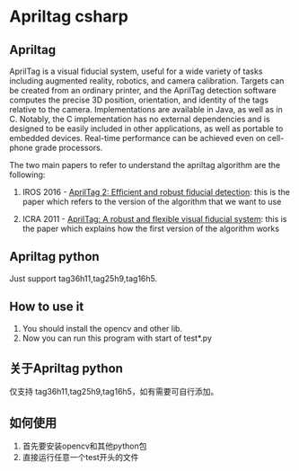# Apriltag csharp


## Apriltag
AprilTag is a visual fiducial system, useful for a wide variety of tasks including augmented reality, robotics, and camera calibration. Targets can be created from an ordinary printer, and the AprilTag detection software computes the precise 3D position, orientation, and identity of the tags relative to the camera. Implementations are available in Java, as well as in C. Notably, the C implementation has no external dependencies and is designed to be easily included in other applications, as well as portable to embedded devices. Real-time performance can be achieved even on cell-phone grade processors.

The two main papers to refer to understand the apriltag algorithm are the following:

1. IROS 2016 - [AprilTag 2: Efficient and robust fiducial detection](https://april.eecs.umich.edu/media/pdfs/wang2016iros.pdf): this is the paper which refers to the version of the algorithm that we want to use

2. ICRA 2011 - [AprilTag: A robust and flexible visual fiducial system](https://ieeexplore.ieee.org/abstract/document/5979561/): this is the paper which explains how the first version of the algorithm works

## Apriltag python
Just support tag36h11,tag25h9,tag16h5.

## How to use it
1. You should install the opencv and other lib.
2. Now you can run this program with start of test*.py


## 关于Apriltag python
仅支持 tag36h11,tag25h9,tag16h5，如有需要可自行添加。

## 如何使用
1. 首先要安装opencv和其他python包
2. 直接运行任意一个test开头的文件